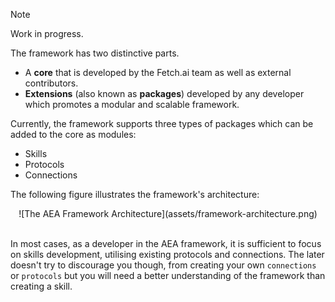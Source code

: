 <div class="admonition note">
  <p class="admonition-title">Note</p>
  <p>Work in progress.</p>
</div>

The framework has two distinctive parts.

-   A **core** that is developed by the Fetch.ai team as well as external contributors.
-   **Extensions** (also known as **packages**) developed by any developer which promotes a modular and scalable framework.

Currently, the framework supports three types of packages which can be added to the core as modules:

-   Skills
-   Protocols
-   Connections

The following figure illustrates the framework's architecture:

<center>![The AEA Framework Architecture](assets/framework-architecture.png)</center>

<br />

In most cases, as a developer in the AEA framework, it is sufficient to focus on skills development, utilising existing protocols and connections. 
The later doesn't try to discourage you though, from creating your own `connections` or `protocols` but you will need a better understanding of the framework than creating a skill.
